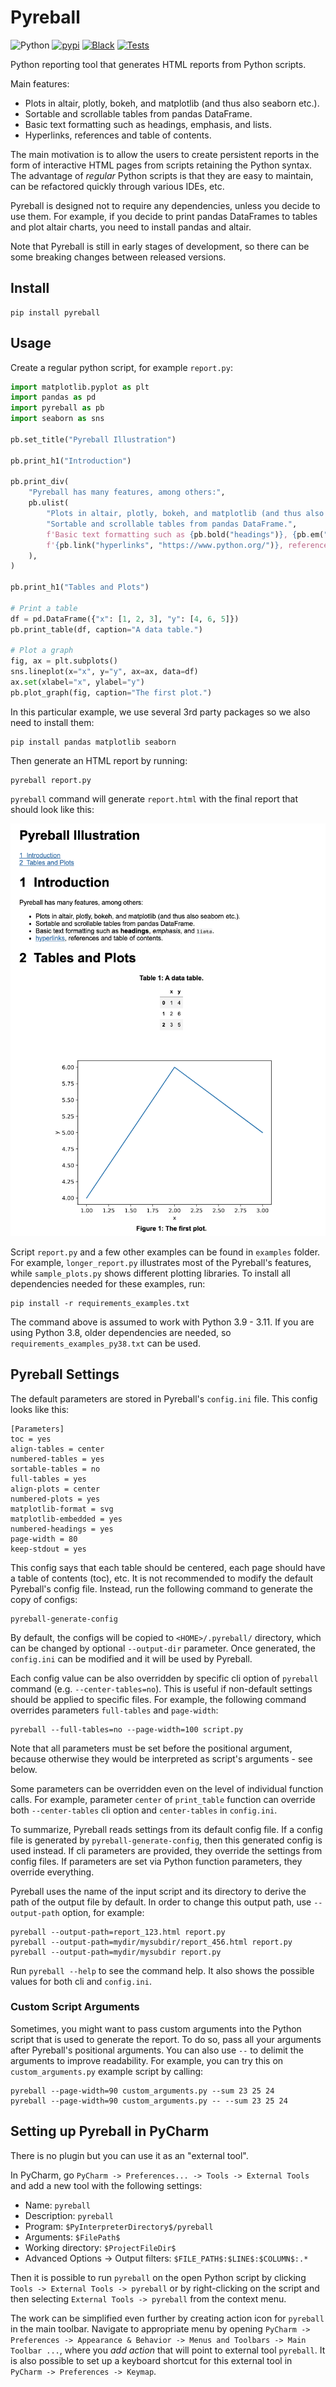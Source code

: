 # Pyreball

<p style="text-align: center">

![Python](https://img.shields.io/badge/python-3.8%20%7C%203.9%20%7C%203.10%20%7C%203.11-blue)
[![pypi](https://img.shields.io/pypi/v/pyreball.svg)](https://pypi.python.org/pypi/pyreball)
[![Black](https://img.shields.io/badge/code%20style-black-000000.svg)](https://github.com/psf/black)
[![Tests](https://github.com/karelvaculik/pyreball/actions/workflows/tests.yml/badge.svg)](https://github.com/karelvaculik/pyreball/actions/workflows/tests.yml)

</p>

Python reporting tool that generates HTML reports from Python scripts.

Main features:

- Plots in altair, plotly, bokeh, and matplotlib (and thus also seaborn etc.).
- Sortable and scrollable tables from pandas DataFrame.
- Basic text formatting such as headings, emphasis, and lists.
- Hyperlinks, references and table of contents.

The main motivation is to allow the users to
create persistent reports in the form of interactive HTML pages from scripts retaining the Python syntax. The advantage
of *regular* Python scripts is that they are easy to maintain, can be refactored quickly through various IDEs, etc.

Pyreball is designed not to require any dependencies, unless you decide to use them. For example, if you decide to print
pandas DataFrames to tables and plot altair charts, you need to install pandas and altair.

Note that Pyreball is still in early stages of development, so there can be some breaking changes between released
versions.

## Install

```shell
pip install pyreball
```

## Usage

Create a regular python script, for example `report.py`:

```python
import matplotlib.pyplot as plt
import pandas as pd
import pyreball as pb
import seaborn as sns

pb.set_title("Pyreball Illustration")

pb.print_h1("Introduction")

pb.print_div(
    "Pyreball has many features, among others:",
    pb.ulist(
        "Plots in altair, plotly, bokeh, and matplotlib (and thus also seaborn etc.).",
        "Sortable and scrollable tables from pandas DataFrame.",
        f'Basic text formatting such as {pb.bold("headings")}, {pb.em("emphasis")}, and {pb.code("lists")}.',
        f'{pb.link("hyperlinks", "https://www.python.org/")}, references and table of contents.',
    ),
)

pb.print_h1("Tables and Plots")

# Print a table
df = pd.DataFrame({"x": [1, 2, 3], "y": [4, 6, 5]})
pb.print_table(df, caption="A data table.")

# Plot a graph
fig, ax = plt.subplots()
sns.lineplot(x="x", y="y", ax=ax, data=df)
ax.set(xlabel="x", ylabel="y")
pb.plot_graph(fig, caption="The first plot.")
```

In this particular example, we use several 3rd party packages so we also need to install them:

```shell
pip install pandas matplotlib seaborn
```

Then generate an HTML report by running:

```shell
pyreball report.py
```

`pyreball` command will generate `report.html` with the final report that should look like this:

![Pyreball Screenshot](pyreball_result_screenshot.png)

Script `report.py` and a few other examples can be found in `examples` folder. For example, `longer_report.py`
illustrates most of the Pyreball's features, while `sample_plots.py` shows different plotting libraries.
To install all dependencies needed for these examples, run:

```shell
pip install -r requirements_examples.txt
```

The command above is assumed to work with Python 3.9 - 3.11.
If you are using Python 3.8, older dependencies are needed, so `requirements_examples_py38.txt`
can be used.

## Pyreball Settings

The default parameters are stored in Pyreball's `config.ini` file. This config looks like
this:

```
[Parameters]
toc = yes
align-tables = center
numbered-tables = yes
sortable-tables = no
full-tables = yes
align-plots = center
numbered-plots = yes
matplotlib-format = svg
matplotlib-embedded = yes
numbered-headings = yes
page-width = 80
keep-stdout = yes
```

This config says that each table should be centered, each page should have a table of contents (toc), etc.
It is not recommended to modify the default Pyreball's config file. Instead, run the following command to generate
the copy of configs:

```shell
pyreball-generate-config
```

By default, the configs will be copied to `<HOME>/.pyreball/` directory, which can be changed by optional
`--output-dir` parameter. Once generated, the `config.ini` can be modified and it will be used by Pyreball.

Each config value can be also overridden by specific cli option of `pyreball` command (e.g. `--center-tables=no`).
This is useful if non-default settings should be applied to specific files. For example, the following command
overrides parameters `full-tables` and `page-width`:

```shell
pyreball --full-tables=no --page-width=100 script.py
```

Note that all parameters must be set before the positional argument, because otherwise they would be interpreted
as script's arguments - see below.

Some parameters can be overridden even on the level of individual function calls. For example, parameter `center`
of `print_table` function can override both `--center-tables` cli option and `center-tables` in `config.ini`.

To summarize, Pyreball reads settings from its default config file. If a config file is generated by
`pyreball-generate-config`, then this generated config is used instead. If cli parameters are provided, they
override the settings from config files. If parameters are set via Python function parameters, they override everything.

Pyreball uses the name of the input script and its directory to derive the path of the output file by default.
In order to change this output path, use `--output-path` option, for example:

```shell
pyreball --output-path=report_123.html report.py
pyreball --output-path=mydir/mysubdir/report_456.html report.py
pyreball --output-path=mydir/mysubdir report.py
```

Run `pyreball --help` to see the command help. It also shows the possible values for both cli and `config.ini`.

### Custom Script Arguments

Sometimes, you might want to pass custom arguments into the Python script that is used to generate the report.
To do so, pass all your arguments after Pyreball's positional arguments. You can also use `--` to delimit the
arguments to improve readability.
For example, you can try this on `custom_arguments.py` example script by calling:

```shell
pyreball --page-width=90 custom_arguments.py --sum 23 25 24
pyreball --page-width=90 custom_arguments.py -- --sum 23 25 24
```

## Setting up Pyreball in PyCharm

There is no plugin but you can use it as an "external tool".

In PyCharm, go `PyCharm -> Preferences... -> Tools -> External Tools` and add a new tool with the following settings:

- Name: `pyreball`
- Description: `pyreball`
- Program: `$PyInterpreterDirectory$/pyreball`
- Arguments: `$FilePath$`
- Working directory: `$ProjectFileDir$`
- Advanced Options -> Output filters: `$FILE_PATH$:$LINE$:$COLUMN$:.*`

Then it is possible to run `pyreball` on the open Python script by clicking
`Tools -> External Tools -> pyreball` or by right-clicking on the script and then selecting
`External Tools -> pyreball` from the context menu.

The work can be simplified even further by creating action icon for `pyreball` in the main toolbar. Navigate to
appropriate menu by opening
`PyCharm -> Preferences -> Appearance & Behavior -> Menus and Toolbars -> Main Toolbar ...`, where you *add action*
that will point to external tool `pyreball`. It is also possible to set up a keyboard shortcut for this external tool
in `PyCharm -> Preferences -> Keymap`.
